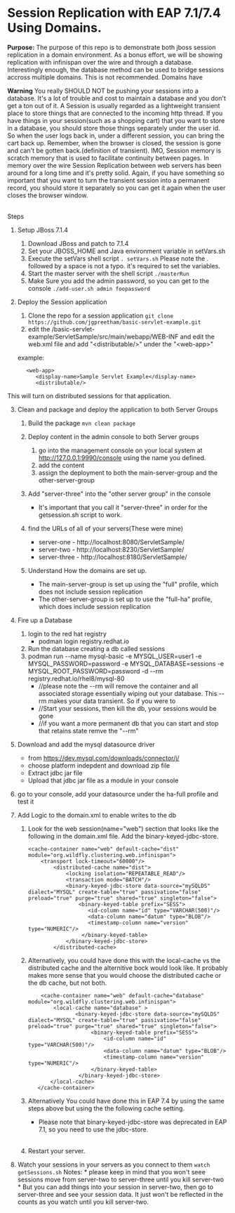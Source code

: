 # Session Replication with EAP 7.1/7.4 Using Domains.

**Purpose:**
The purpose of this repo is to demonstrate both jboss session replication in a domain environment. As a bonus effort, we will be showing replication with infinispan over the wire and through a database. Interestingly enough, the database method can be used to bridge sessions accross multiple domains. This is not recommended. Domains have

**Warning**
<IMO>You really SHOULD NOT be pushing your sessions into a database.  It's a lot of trouble and cost to maintain a database and you don't get a ton out of it. A Session is usually regarded as a lightweight transient place to store things that are connected to the incoming http thread.  If you have things in your session(such as a shopping cart) that you want to store in a database, you should store those things separately under the user id. So when the user logs back in, under a different session, you can bring the cart back up.  Remember, when the browser is closed, the session is gone and can't be gotten back.(definition of transient).  IMO, Session memory is scratch memory that is used to facilitate continuity between pages. In memory over the wire Session Replication between web servers has been around for a long time and it's pretty solid.  Again, if you have something so important that you want to turn the transient session into a permanent record, you should store it separately so you can get it again when the user closes the browser window. 
</IMO>

<br>
Steps

1. Setup JBoss 7.1.4
    1. Download JBoss and patch to 7.1.4
    2. Set your JBOSS\_HOME and Java environment variable in setVars.sh
    3. Execute the setVars shell script
        `. setVars.sh`
        Please note the . followed by a space is not a typo. it's required to set the variables.
    4. Start the master server with the shell script
        `./masterRun`
    5. Make Sure you add the admin password, so you can get to the console
        `./add-user.sh admin foopassword`
2. Deploy the Session application
    1. Clone the repo for a session application
       `git clone https://github.com/jgpreetham/basic-servlet-example.git` 
    2. edit the /basic\-servlet\-example/ServletSample/src/main/webapp/WEB\-INF and edit the web\.xml file and add "\<distributable/\>" under the "\<web\-app\>"
    
    example:

```
      <web-app>
         <display-name>Sample Servlet Example</display-name>
         <distributable/>
```

This will turn on distributed sessions for that application.

3. Clean and package and deploy the application to both Server Groups

    1. Build the package
         `mvn clean package`

    2. Deploy content in the admin console to both Server groups
        1. go into the management console on your local system at http://127.0.0.1:9990/console using the name you defined.
        2. add the content
        3. assign the deployment to both the main-server-group and the other-server-group

    3. Add "server-three" into the "other server group" in the console
        * It's important that you call it "server-three" in order for the getsession.sh script to work.

    4. find the URLs of all of your servers(These were  mine)
        * server-one - http://localhost:8080/ServletSample/
        * server-two - http://localhost:8230/ServletSample/
        * server-three - http://localhost:8180/ServletSample/

    5. Understand How the domains are set up.
        * The main-server-group is set up using the "full" profile, which does not include session replication
        * The other-server-group is set up to use the "full-ha" profile, which does include session replication


4. Fire up a Database
    1. login to the red hat registry
        * podman login registry.redhat.io
    2. Run the database creating a db called sessions
    3. podman run --name mysql-basic -e MYSQL\_USER=user1 -e MYSQL\_PASSWORD=password -e MYSQL\_DATABASE=sessions -e MYSQL\_ROOT\_PASSWORD=password -d --rm registry.redhat.io/rhel8/mysql-80
        * //please note the --rm will remove the container and all associated storage essentially wiping out your database. This --rm makes your data transient. So if you were to
        * //Start your sessions, then kill the db, your sessions would be gone
        * //if you want a more permanent db that you can start and stop that retains state remve the "--rm"
5. Download and add the mysql datasource driver
    * from https://dev.mysql.com/downloads/connector/j/
    * choose platform indepdent and download zip file
    * Extract jdbc jar file
    * Upload that jdbc jar file as a module in your console
6. go to your console, add your datasource under the ha-full profile and test it
7. Add Logic to the domain.xml to enable writes to the db
    1.  Look for the web session(name="web") section that looks like the following in the domain.xml file. Add the binary-keyed-jdbc-store.
        ```
        <cache-container name="web" default-cache="dist" module="org.wildfly.clustering.web.infinispan">
            <transport lock-timeout="60000"/>
                <distributed-cache name="dist">
                    <locking isolation="REPEATABLE_READ"/>
                    <transaction mode="BATCH"/>
                    <binary-keyed-jdbc-store data-source="mySQLDS" dialect="MYSQL" create-table="true" passivation="false" preload="true" purge="true" shared="true" singleton="false">
                        <binary-keyed-table prefix="SESS">
                           <id-column name="id" type="VARCHAR(500)"/>
                           <data-column name="datum" type="BLOB"/>
                           <timestamp-column name="version" type="NUMERIC"/>
                         </binary-keyed-table>
                    </binary-keyed-jdbc-store>
                </distributed-cache>                        
        ```
   
    2. Alternatively, you could have done this with the local-cache vs the distributed cache and the alternitive bock would look like. It probably makes more sense that you would choose the distributed cache or the db cache, but not both.

        ```
            <cache-container name="web" default-cache="database" module="org.wildfly.clustering.web.infinispan">
                <local-cache name="database" >
                       <binary-keyed-jdbc-store data-source="mySQLDS" dialect="MYSQL" create-table="true" passivation="false" preload="true" purge="true" shared="true" singleton="false">
                            <binary-keyed-table prefix="SESS">
                                <id-column name="id" type="VARCHAR(500)"/>
                                <data-column name="datum" type="BLOB"/>
                                <timestamp-column name="version" type="NUMERIC"/>
                            </binary-keyed-table>
                        </binary-keyed-jdbc-store>
               </local-cache>
           </cache-container>
        
    3.  Alternatively You could have done this in EAP 7.4 by using the same steps above but using the the following cache setting.
         * Please note that binary-keyed-jdbc-store was deprecated in EAP 7.1, so you need to use the jdbc-store.
        
           <distributed-cache name="dist">
                <locking isolation="REPEATABLE_READ"/>
                <transaction mode="BATCH"/>
                <jdbc-store data-source="mySQLDS" dialect="MYSQL" passivation="false" preload="false" purge="false" shared="true" singleton="false">
                    <table prefix="SESS">
                        <id-column name="id" type="VARCHAR(500)"/>
                        <data-column name="datum" type="BLOB"/>
                        <timestamp-column name="version" type="NUMERIC"/>
                    </table>
                </jdbc-store>
            </distributed-cache>
        


    4. Restart your server.
    
9. Watch your sessions in your servers as you connect to them
    `watch getSessions.sh`
   Notes:
       * please keep in mind that you won't seee sessions move from server-two to server-three until you kill server-two
       * But you can add things into your session in server-two, then go to server-three and see your session data.  It just won't be reflected in the counts as you watch until you kill server-two.

